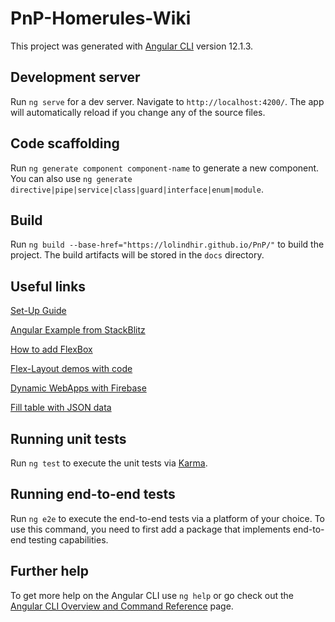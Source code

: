 # PnP-Homerules-Wiki

This project was generated with [Angular CLI](https://github.com/angular/angular-cli) version 12.1.3.

## Development server

Run `ng serve` for a dev server. Navigate to `http://localhost:4200/`. The app will automatically reload if you change any of the source files.

## Code scaffolding

Run `ng generate component component-name` to generate a new component. You can also use `ng generate directive|pipe|service|class|guard|interface|enum|module`.

## Build

Run `ng build --base-href="https://lolindhir.github.io/PnP/"` to build the project. The build artifacts will be stored in the `docs` directory.

## Useful links

[Set-Up Guide](https://medium.com/swlh/how-to-deploy-an-angular-app-to-github-pages-without-using-any-libraries-step-by-step-guide-cfe96fb0c879)

[Angular Example from StackBlitz](https://stackblitz.com/angular/gqgalmavnrd?file=src%2Findex.html)

[How to add FlexBox](https://indepth.dev/posts/1208/angular-flex-layout-flexbox-and-grid-layout-for-angular-component)

[Flex-Layout demos with code](https://tburleson-layouts-demos.firebaseapp.com/#/docs)

[Dynamic WebApps with Firebase](https://medium.com/pan-labs/dynamic-web-apps-on-github-pages-for-free-ffac2b776d45)

[Fill table with JSON data](https://www.javatpoint.com/display-data-from-json-file-in-angular)

## Running unit tests

Run `ng test` to execute the unit tests via [Karma](https://karma-runner.github.io).

## Running end-to-end tests

Run `ng e2e` to execute the end-to-end tests via a platform of your choice. To use this command, you need to first add a package that implements end-to-end testing capabilities.

## Further help

To get more help on the Angular CLI use `ng help` or go check out the [Angular CLI Overview and Command Reference](https://angular.io/cli) page.
